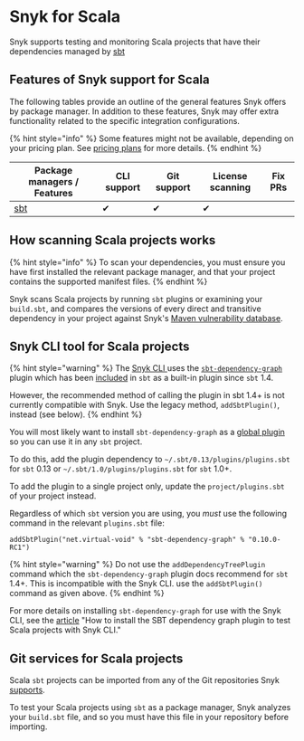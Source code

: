 # Snyk for Scala

Snyk supports testing and monitoring Scala projects that have their dependencies managed by [sbt](https://www.scala-sbt.org)

## Features of Snyk support for Scala

The following tables provide an outline of the general features Snyk offers by package manager. In addition to these features, Snyk may offer extra functionality related to the specific integration configurations.

{% hint style="info" %}
Some features might not be available, depending on your pricing plan. See [pricing plans](https://snyk.io/plans/) for more details.
{% endhint %}

| Package managers / Features       | CLI support | Git support | License scanning | Fix PRs |
| --------------------------------- | ----------- | ----------- | ---------------- | ------- |
| [sbt](https://www.scala-sbt.org/) | ✔︎          | ✔︎          | ✔︎               |         |

## How scanning Scala projects works

{% hint style="info" %}
To scan your dependencies, you must ensure you have first installed the relevant package manager, and that your project contains the supported manifest files.
{% endhint %}

Snyk scans Scala projects by running `sbt` plugins or examining your `build.sbt`, and compares the versions of every direct and transitive dependency in your project against Snyk's [Maven vulnerability database](https://snyk.io/vuln?type=maven).

## Snyk CLI tool for Scala projects

{% hint style="warning" %}
The [Snyk CLI ](../../../snyk-cli/)uses the [`sbt-dependency-graph`](https://github.com/sbt/sbt-dependency-graph) plugin which has been [included](https://www.scala-sbt.org/1.x/docs/Combined+Pages.html#sbt-dependency-graph+is+in-sourced) in `sbt` as a built-in plugin since `sbt` 1.4.

However, the recommended method of calling the plugin in sbt 1.4+ is not currently compatible with Snyk. Use the legacy method, `addSbtPlugin()`, instead (see below).
{% endhint %}

You will most likely want to install `sbt-dependency-graph` as a [global plugin](https://www.scala-sbt.org/1.x/docs/Using-Plugins.html#Global+plugins) so you can use it in any `sbt` project.

To do this, add the plugin dependency to `~/.sbt/0.13/plugins/plugins.sbt` for `sbt` 0.13 or `~/.sbt/1.0/plugins/plugins.sbt` for `sbt` 1.0+.

To add the plugin to a single project only, update the `project/plugins.sbt` of your project instead.

Regardless of which `sbt` version you are using, you _must_ use the following command in the relevant `plugins.sbt` file:

`addSbtPlugin("net.virtual-void" % "sbt-dependency-graph" % "0.10.0-RC1")`

{% hint style="warning" %}
Do not use the `addDependencyTreePlugin` command which the `sbt-dependency-graph` plugin docs recommend for `sbt` 1.4+. This is incompatible with the Snyk CLI. use the `addSbtPlugin()` command as given above.
{% endhint %}

For more details on installing `sbt-dependency-graph` for use with the Snyk CLI, see the [article](https://support.snyk.io/hc/en-us/articles/360004167317) "How to install the SBT dependency graph plugin to test Scala projects with Snyk CLI."

## Git services for Scala projects

Scala `sbt` projects can be imported from any of the Git repositories Snyk [supports](../../../integrations/git-repository-scm-integrations/).

To test your Scala projects using `sbt` as a package manager, Snyk analyzes your `build.sbt` file, and so you must have this file in your repository before importing.
